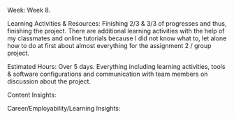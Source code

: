 Week: Week 8.

Learning Activities & Resources: Finishing 2/3 & 3/3 of progresses and thus, finishing the project. There are additional learning activities with the help of my classmates and online tutorials because I did not know what to, let alone how to do at first about almost everything for the assignment 2 / group project.

Estimated Hours: Over 5 days. Everything including learning activities, tools & software configurations and communication with team members on discussion about the project.

Content Insights: 

Career/Employability/Learning Insights: 
